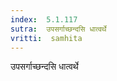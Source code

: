 ```yaml
---
index:  5.1.117
sutra:  उपसर्गाच्छन्दसि धात्वर्थे
vritti:  samhita 
---
```


उपसर्गाच्छन्दसि धात्वर्थे

